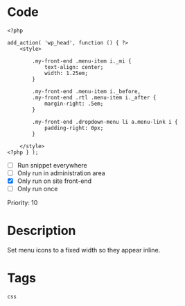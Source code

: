 # Code
```css+php
<?php

add_action( 'wp_head', function () { ?>
    <style>
        
        .my-front-end .menu-item i._mi {
            text-align: center;
            width: 1.25em;
        }
                                    
        .my-front-end .menu-item i._before,
        .my-front-end .rtl .menu-item i._after {
            margin-right: .5em;
        }
                                    
        .my-front-end .dropdown-menu li a.menu-link i {
            padding-right: 0px;
        }

    </style>
<?php } );
```

- [ ] Run snippet everywhere
- [ ] Only run in administration area
- [x] Only run on site front-end
- [ ] Only run once

Priority: 10

# Description
Set menu icons to a fixed width so they appear inline.

# Tags
`css`